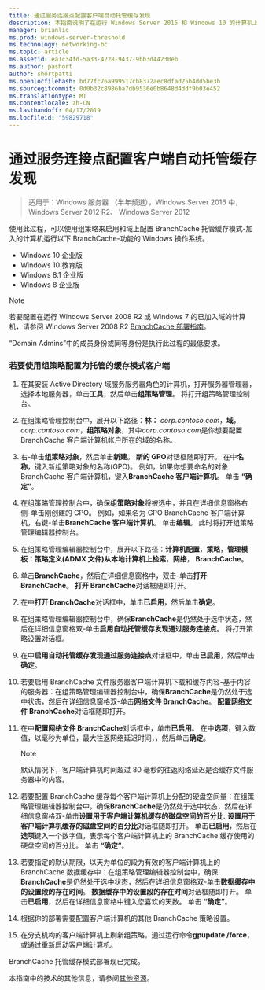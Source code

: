 ```yaml
---
title: 通过服务连接点配置客户端自动托管缓存发现
description: 本指南说明了在运行 Windows Server 2016 和 Windows 10 的计算机上的托管的缓存模式下部署 BranchCache
manager: brianlic
ms.prod: windows-server-threshold
ms.technology: networking-bc
ms.topic: article
ms.assetid: ea1c34fd-5a33-4228-9437-9bb3d44230eb
ms.author: pashort
author: shortpatti
ms.openlocfilehash: bd77fc76a999517cb8372aec8dfad25b4dd5be3b
ms.sourcegitcommit: 0d0b32c8986ba7db9536e0b8648d4ddf9b03e452
ms.translationtype: MT
ms.contentlocale: zh-CN
ms.lasthandoff: 04/17/2019
ms.locfileid: "59829718"
---
```

#  <a name="configure-client-automatic-hosted-cache-discovery-by-service-connection-point"></a>通过服务连接点配置客户端自动托管缓存发现

>适用于：Windows 服务器 （半年频道），Windows Server 2016 中，Windows Server 2012 R2、 Windows Server 2012

使用此过程，可以使用组策略来启用和域上配置 BranchCache 托管缓存模式\-加入的计算机运行以下 BranchCache\-功能的 Windows 操作系统。

- Windows 10 企业版
- Windows 10 教育版
- Windows 8.1 企业版
- Windows 8 企业版

> [!NOTE]  
> 若要配置在运行 Windows Server 2008 R2 或 Windows 7 的已加入域的计算机，请参阅 Windows Server 2008 R2 [BranchCache 部署指南](https://technet.microsoft.com/library/ee649232.aspx)。

“Domain Admins”中的成员身份或同等身份是执行此过程的最低要求。

### <a name="to-use-group-policy-to-configure-clients-for-hosted-cache-mode"></a>若要使用组策略配置为托管的缓存模式客户端

1. 在其安装 Active Directory 域服务服务器角色的计算机，打开服务器管理器，选择本地服务器，单击**工具**，然后单击**组策略管理**。 将打开组策略管理控制台。

2. 在组策略管理控制台中，展开以下路径：**林：** *corp.contoso.com*，**域**， *corp.contoso.com*，**组策略对象**，其中*corp.contoso.com*是你想要配置 BranchCache 客户端计算机帐户所在的域的名称。

3. 右\-单击**组策略对象**，然后单击**新建**。 **新的 GPO**对话框随即打开。 在中**名称**，键入新组策略对象的名称\(GPO\)。 例如，如果你想要命名的对象 BranchCache 客户端计算机，键入**BranchCache 客户端计算机**。 单击 **“确定”**。

4. 在组策略管理控制台中，确保**组策略对象**将被选中，并且在详细信息窗格右侧\-单击刚创建的 GPO。 例如，如果名为 GPO BranchCache 客户端计算机，右键\-单击**BranchCache 客户端计算机**。 单击**编辑**。 此时将打开组策略管理编辑器控制台。

5. 在组策略管理编辑器控制台中，展开以下路径：**计算机配置**，**策略**，**管理模板：策略定义\(ADMX 文件\)从本地计算机上检索**，**网络**， **BranchCache**。

6. 单击**BranchCache**，然后在详细信息窗格中，双击\-单击**打开 BranchCache**。 **打开 BranchCache**对话框随即打开。
  
7.  在中**打开 BranchCache**对话框中，单击**已启用**，然后单击**确定**。

8. 在组策略管理编辑器控制台中，确保**BranchCache**是仍然处于选中状态，然后在详细信息窗格双\-单击**启用自动托管缓存发现通过服务连接点**。 将打开策略设置对话框。

9. 在中**启用自动托管缓存发现通过服务连接点**对话框中，单击**已启用**，然后单击**确定**。

10. 若要启用 BranchCache 文件服务器客户端计算机下载和缓存内容\-基于内容的服务器：在组策略管理编辑器控制台中，确保**BranchCache**是仍然处于选中状态，然后在详细信息窗格双\-单击**网络文件 BranchCache**。 **配置网络文件 BranchCache**对话框随即打开。 
11. 在中**配置网络文件 BranchCache**对话框中，单击**已启用**。 在中**选项**，键入数值，以毫秒为单位，最大往返网络延迟时间，，然后单击**确定**。
  
    > [!NOTE]
    > 默认情况下，客户端计算机时间超过 80 毫秒的往返网络延迟是否缓存文件服务器中的内容。
  
12. 若要配置 BranchCache 缓存每个客户端计算机上分配的硬盘空间量：在组策略管理编辑器控制台中，确保**BranchCache**是仍然处于选中状态，然后在详细信息窗格双\-单击**设置用于客户端计算机缓存的磁盘空间的百分比**. **设置用于客户端计算机缓存的磁盘空间的百分比**对话框随即打开。 单击**已启用**，然后在**选项**键入一个数字值，表示每个客户端计算机上的 BranchCache 缓存使用的硬盘空间的百分比。 单击 **“确定”**。

13. 若要指定的默认期限，以天为单位的段为有效的客户端计算机上的 BranchCache 数据缓存中：在组策略管理编辑器控制台中，确保**BranchCache**是仍然处于选中状态，然后在详细信息窗格双\-单击**数据缓存中的设置段的存在时间**。 **数据缓存中的设置段的存在时间**对话框随即打开。 单击**已启用**，然后在详细信息窗格中键入您喜欢的天数。 单击 **“确定”**。

14. 根据你的部署需要配置客户端计算机的其他 BranchCache 策略设置。

15. 在分支机构的客户端计算机上刷新组策略，通过运行命令**gpupdate /force**，或通过重新启动客户端计算机。

BranchCache 托管缓存模式部署现已完成。

本指南中的技术的其他信息，请参阅[其他资源](11-Bc-Hcm-additional-resources.md)。